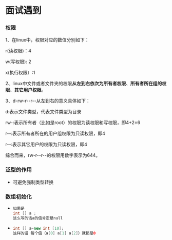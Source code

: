 # 面试遇到

### 权限

1、在linux中，权限对应的数值分别如下：

r(读权限)：4

w(写权限): 2

x(执行权限）:1

2、linux中文件或者文件夹的权限**从左到右依次为所有者权限**、**所有者所在组的权限**、**其它用户权限**。

3、d-rw-r--r--从左到右的意义具体如下：

d:表示文件类型，代表文件类型为目录

rw-:表示所有者（比如是root）的权限为读权限和写权限，即4+2=6

r--:表示所有者所在的用户组权限为只读权限，即4

r--:表示其它用户的权限为只读权限，即4

综合而来，rw-r--r--的权限用数字表示为644。



### 泛型的作用

- 可避免强制类型转换



### 数组初始化

- ```java
  如果是 
  int [] a ;
  这么写的话a的值肯定是null
  ```

- ```java
  int [] a=new int [10];
  这样的话 每个值（a[0] a[1] a[2]）就都是0
  ```
